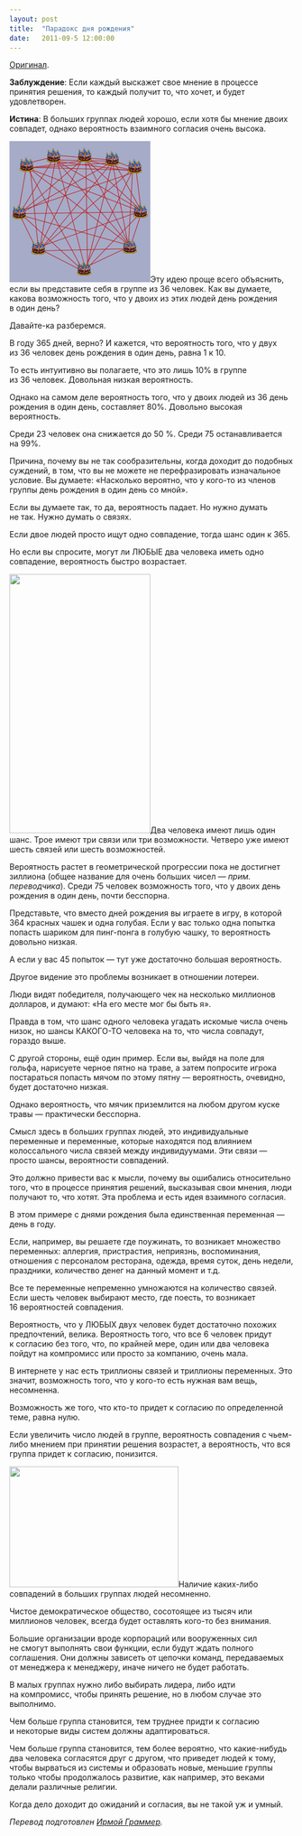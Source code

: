 ```yaml
---
layout: post
title:  "Парадокс дня рождения"
date:   2011-09-5 12:00:00
---
```

<p><a href="https://web.archive.org/web/20140329214515/http://youarenotsosmart.com/2009/10/07/the-birthday-paradox/">Оригинал</a>.</p>
<p><strong>Заблуждение</strong>: Если каждый выскажет свое мнение в процессе принятия решения, то каждый получит то, что хочет, и будет удовлетворен.</p>
<p><strong>Истина</strong>: В больших группах людей хорошо, если хотя бы мнение двоих совпадет, однако вероятность взаимного согласия очень высока.</p>
<p><a href="/img/the-birthday-paradox/ex2.gif"><img height="250" width="250" alt="" src="/img/the-birthday-paradox/ex2.gif" title="ex2" class="alignleft size-full wp-image-342" /></a>Эту идею проще всего объяснить, если вы представите себя в группе из 36 человек. Как вы думаете, какова возможность того, что у двоих из этих людей день рождения в один день?</p>
<p>Давайте-ка разберемся.</p>
<p><span id="more-341"></span>В году 365 дней, верно? И кажется, что вероятность того, что у двух из 36 человек день рождения в один день, равна 1 к 10.</p>
<p>То есть интуитивно вы полагаете, что это лишь 10% в группе из 36 человек. Довольная низкая вероятность.</p>
<p>Однако на самом деле вероятность того, что у двоих людей из 36 день рождения в один день, составляет 80%. Довольно высокая вероятность.</p>
<p>Среди 23 человек она снижается до 50 %. Среди 75 останавливается на 99%.</p>
<p>Причина, почему вы не так сообразительны, когда доходит до подобных суждений, в том, что вы не можете не перефразировать изначальное условие. Вы думаете: «Насколько вероятно, что у кого-то из членов группы день рождения в один день со мной».</p>
<p>Если вы думаете так, то да, вероятность падает. Но нужно думать не так. Нужно думать о связях.</p>
<p>Если двое людей просто ищут одно совпадение, тогда шанс один к 365.</p>
<p>Но если вы спросите, могут ли ЛЮБЫЕ два человека иметь одно совпадение, вероятность быстро возрастает.</p>
<p><a href="https://web.archive.org/web/20140329214515/http://youarenotsosmart.ru/wp-content/uploads/2011/09/ex1.gif"><img height="459" width="250" alt="" src="https://web.archive.org/web/20140329214515im_/http://youarenotsosmart.ru/wp-content/uploads/2011/09/ex1.gif" title="ex1" class="alignleft size-full wp-image-343" /></a>Два человека имеют лишь один шанс. Трое имеют три связи или три возможности. Четверо уже имеют шесть связей или шесть возможностей.</p>
<p>Вероятность растет в геометрической прогрессии пока не достигнет зиллиона (общее название для очень больших чисел — <em>прим. переводчика</em>). Среди 75 человек возможность того, что у двоих день рождения в один день, почти бесспорна.</p>
<p>Представьте, что вместо дней рождения вы играете в игру, в которой 364 красных чашек и одна голубая. Если у вас только одна попытка попасть шариком для пинг-понга в голубую чашку, то вероятность довольно низкая.</p>
<p>А если у вас 45 попыток — тут уже достаточно большая вероятность.</p>
<p>Другое видение это проблемы возникает в отношении лотереи.</p>
<p>Люди видят победителя, получающего чек на несколько миллионов долларов, и думают: «На его месте мог бы быть я».</p>
<p>Правда в том, что шанс одного человека угадать искомые числа очень низок, но шансы КАКОГО-ТО человека на то, что числа совпадут, гораздо выше.</p>
<p>С другой стороны, ещё один пример. Если вы, выйдя на поле для гольфа, нарисуете черное пятно на траве, а затем попросите игрока постараться попасть мячом по этому пятну — вероятность, очевидно, будет достаточно низкая.</p>
<p>Однако вероятность, что мячик приземлится на любом другом куске травы — практически бесспорна.</p>
<p>Смысл здесь в больших группах людей, это индивидуальные переменные и переменные, которые находятся под влиянием колоссального числа связей между индивидуумами. Эти связи — просто шансы, вероятности совпадений.</p>
<p>Это должно привести вас к мысли, почему вы ошибались относительно того, что в процессе принятия решений, высказывая свои мнения, люди получают то, что хотят. Эта проблема и есть идея взаимного согласия.</p>
<p>В этом примере с днями рождения была единственная переменная — день в году.</p>
<p>Если, например, вы решаете где поужинать, то возникает множество переменных: аллергия, пристрастия, неприязнь, воспоминания, отношения с персоналом ресторана, одежда, время суток, день недели, праздники, количество денег на данный момент и т.д.</p>
<p>Все те переменные непременно умножаются на количество связей. Если шесть человек выбирают место, где поесть, то возникает 16 вероятностей совпадения.</p>
<p>Вероятность, что у ЛЮБЫХ двух человек будет достаточно похожих предпочтений, велика. Вероятность того, что все 6 человек придут к согласию без того, что, по крайней мере, один или два человека пойдут на компромисс или просто за компанию, очень мала.</p>
<p>В интернете у нас есть триллионы связей и триллионы переменных. Это значит, возможность того, что у кого-то есть нужная вам вещь, несомненна.</p>
<p>Возможность же того, что кто-то придет к согласию по определенной теме, равна нулю.</p>
<p>Если увеличить число людей в группе, вероятность совпадения с чьем-либо мнением при принятии решения возрастет, а вероятность, что вся группа придет к согласию, понизится.</p>
<p><a href="https://web.archive.org/web/20140329214515/http://youarenotsosmart.ru/wp-content/uploads/2011/09/dem1.jpg"><img height="214" width="300" alt="" src="https://web.archive.org/web/20140329214515im_/http://youarenotsosmart.ru/wp-content/uploads/2011/09/dem1.jpg" title="dem1" class="alignleft size-full wp-image-344" /></a>Наличие каких-либо совпадений в больших группах людей несомненно.</p>
<p>Чистое демократическое общество, сосотоящее из тысяч или миллионов человек, всегда будет оставлять кого-то без внимания.</p>
<p>Большие организации вроде корпораций или вооруженных сил не смогут выполнять свои функции, если будут ждать полного соглашения. Они должны зависеть от цепочки команд, передаваемых от менеджера к менеджеру, иначе ничего не будет работать.</p>
<p>В малых группах нужно либо выбирать лидера, либо идти на компромисс, чтобы принять решение, но в любом случае это выполнимо.</p>
<p>Чем больше группа становится, тем труднее придти к согласию и некоторые виды систем должны адаптироваться.</p>
<p>Чем больше группа становится, тем более вероятно, что какие-нибудь два человека согласятся друг с другом, что приведет людей к тому, чтобы вырваться из системы и образовать новые, меньшие группы только чтобы продолжалось развитие, как например, это веками делали различные религии.</p>
<p>Когда дело доходит до ожиданий и согласия, вы не такой уж и умный.</p>
<p><em>Перевод подготовлен <a href="https://web.archive.org/web/20140329214515/http://vkontakte.ru/forgetnever">Ирмой Граммер</a>.</em></p>
